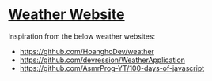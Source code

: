 # [Weather Website](https://puth2314.github.io/weather-website/)

Inspiration from the below weather websites:
- https://github.com/HoanghoDev/weather
- https://github.com/devression/WeatherApplication
- https://github.com/AsmrProg-YT/100-days-of-javascript
